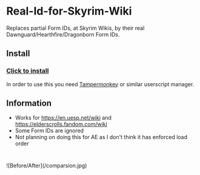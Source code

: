 # Real-Id-for-Skyrim-Wiki
Replaces partial Form IDs, at Skyrim Wikis, by their real Dawnguard/Hearthfire/Dragonborn Form IDs.
## Install
### [Click to install](https://raw.githubusercontent.com/itsHel/Real-Id-for-Skyrim-Wiki-Userscript/main/Real-Id-for-Skyrim-Wiki.user.js)
In order to use this you need [Tampermonkey](https://chrome.google.com/webstore/detail/tampermonkey/dhdgffkkebhmkfjojejmpbldmpobfkfo) or similar userscript manager.
## Information
- Works for https://en.uesp.net/wiki and https://elderscrolls.fandom.com/wiki
- Some Form IDs are ignored
- Not planning on doing this for AE as I don't think it has enforced load order  

#####  
</br>
![Before/After](/comparsion.jpg)

